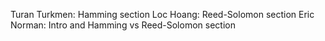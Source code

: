 Turan Turkmen: Hamming section
Loc Hoang: Reed-Solomon section
Eric Norman: Intro and Hamming vs Reed-Solomon section
